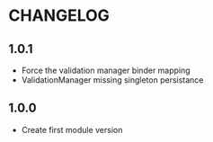 CHANGELOG
=========

## 1.0.1
* Force the validation manager binder mapping
* ValidationManager missing singleton persistance

## 1.0.0
* Create first module version